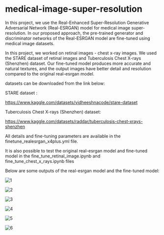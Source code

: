 # medical-image-super-resolution
 
In this project, we use the Real-Enhanced Super-Resolution Generative Adversarial Network (Real-ESRGAN) model for medical image super-resolution.
In our proposed approach, the pre-trained generator and discriminator networks of the 
Real-ESRGAN model are fine-tuned using medical image datasets.

In this project, we worked on retinal images - chest x-ray images. We used the STARE dataset of retinal images and Tuberculosis Chest X-rays (Shenzhen) dataset.
Our fine-tuned model produces more accurate and natural textures, and the output images have better detail and resolution compared to the original real-esrgan model.

datasets can be downloaded from the link below: 

STARE dataset :

https://www.kaggle.com/datasets/vidheeshnacode/stare-dataset

Tuberculosis Chest X-rays (Shenzhen) dataset:

https://www.kaggle.com/datasets/raddar/tuberculosis-chest-xrays-shenzhen

All details and fine-tuning parameters are available in the finetune_realesrgan_x4plus.yml file.

It is also possible to test the original real-esrgan model and fine-tuned model in the fine_tune_retinal_image.ipynb and fine_tune_chest_x_rays.ipynb files

Below are some outputs of the real-esrgan model and the fine-tuned model:

![1](https://user-images.githubusercontent.com/47056654/197423082-6d81adab-e0bc-4cb6-91f3-1bdca78a5f65.jpeg)

![2](https://user-images.githubusercontent.com/47056654/197424054-8b85a259-48e4-42a8-a115-2b52d7c0533e.jpeg)

![3](https://user-images.githubusercontent.com/47056654/197424062-bef85a5c-0fe3-454c-b29d-5b752fc84a73.jpeg)

![4](https://user-images.githubusercontent.com/47056654/197424112-6921705e-8106-47dd-8bf1-9ab7b6c349b7.jpeg)

![5](https://user-images.githubusercontent.com/47056654/197424125-9fa031e0-ec38-499d-8965-d3d8b1f7bb27.jpeg)

![6](https://user-images.githubusercontent.com/47056654/197424134-70f44af0-168d-49c9-81e2-885cce8fab57.jpeg)












